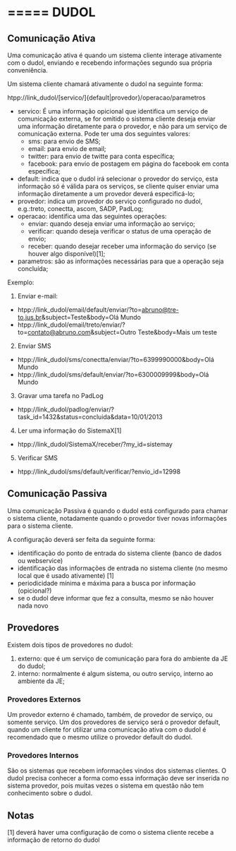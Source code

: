 =====
DUDOL
=====

Comunicação Ativa
----------------------

Uma comunicação ativa é quando um sistema cliente interage ativamente com o dudol, enviando e recebendo informações segundo sua própria conveniência.

Um sistema cliente chamará ativamente o dudol na seguinte forma:

htpp://link_dudol/[servico/]{default|provedor}/operacao/parametros

- servico: É uma informação opicional que identifica um serviço de comunicação externa, se for omitido o sistema cliente deseja enviar uma informação diretamente para o provedor, e não para um serviço de comunicação externa. Pode ter uma dos seguintes valores:
  - sms: para envio de SMS;
  - email: para envio de email;
  - twitter: para envio de twitte para conta específica;
  - facebook: para envio de postagem em página do facebook em conta específica;
- default: indica que o dudol irá selecionar o provedor do serviço, esta informação só é válida para os serviços, se cliente quiser enviar uma informação diretamente a um provedor deverá especificá-lo;
- provedor: indica um provedor do serviço configurado no dudol, e.g.:treto, conectta, ascom, SADP, PadLog;
- operacao: identifica uma das seguintes operações:
  - enviar: quando deseja enviar uma informação ao serviço;
  - verificar: quando deseja verificar o status de uma operação de envio;
  - receber: quando desejar receber uma informação do serviço (se houver algo disponível)[1];
- parametros: são as informações necessárias para que a operação seja concluída;

Exemplo:

1. Enviar e-mail:
  - htpp://link_dudol/email/default/enviar/?to=abruno@tre-to.jus.br&subject=Teste&body=Olá Mundo
  - htpp://link_dudol/email/treto/enviar/?to=contato@abruno.com&subject=Outro Teste&body=Mais um teste
2. Enviar SMS
  - htpp://link_dudol/sms/conectta/enviar/?to=6399990000&body=Olá Mundo
  - htpp://link_dudol/sms/default/enviar/?to=6300009999&body=Olá Mundo
3. Gravar uma tarefa no PadLog
  - htpp://link_dudol/padlog/enviar/?task_id=1432&status=concluida&data=10/01/2013
4. Ler uma informação do SistemaX[1]
  - htpp://link_dudol/SistemaX/receber/?my_id=sistemay
5. Verificar SMS
  - htpp://link_dudol/sms/default/verificar/?envio_id=12998

Comunicação Passiva
--------------------

Uma comunicação Passiva é quando o dudol está configurado para chamar o sistema cliente, notadamente quando o provedor tiver novas informações para o sistema cliente.

A configuração deverá ser feita da seguinte forma:
- identificação do ponto de entrada do sistema cliente (banco de dados ou webservice)
- identificação das informações de entrada no sistema cliente (no mesmo local que é usado ativamente) [1]
- periodicidade mínima e máxima para a busca por informação (opicional?)
- se o dudol deve informar que fez a consulta, mesmo se não houver nada novo

Provedores
----------

Existem dois tipos de provedores no dudol:

1. externo: que é um serviço de comunicação para fora do ambiente da JE do dudol;
2. interno: normalmente é algum sistema, ou outro serviço, interno ao ambiente da JE;

### Provedores Externos

Um provedor externo é chamado, também, de provedor de serviço, ou somente serviço. Um dos provedores de serviço será o provedor default, quando um cliente for utilizar uma comunicação ativa com o dudol é recomendado que o mesmo utilize o provedor default do dudol.

### Provedores Internos

São os sistemas que recebem informações vindos dos sistemas clientes. O dudol precisa conhecer a forma como essa informação deve ser inserida no sistema provedor, pois muitas vezes o sistema em questão não tem conhecimento sobre o dudol.

Notas
-----
[1] deverá haver uma configuração de como o sistema cliente recebe a informação de retorno do dudol
